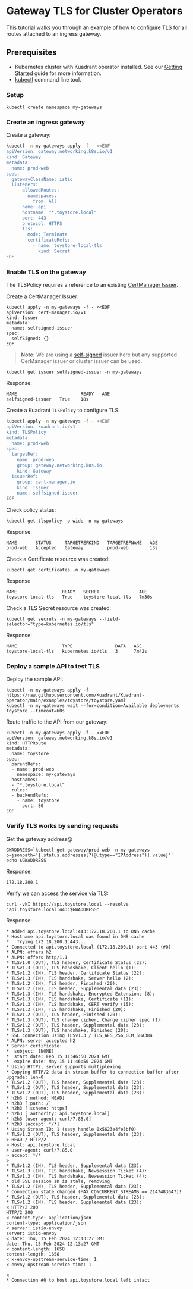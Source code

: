# Gateway TLS for Cluster Operators

This tutorial walks you through an example of how to configure TLS for all routes attached to an ingress gateway. 

## Prerequisites

- Kubernetes cluster with Kuadrant operator installed. See our [Getting Started](/1.2.x/getting-started) guide for more information.
- [kubectl](https://kubernetes.io/docs/tasks/tools/#kubectl) command line tool.

### Setup

```shell
kubectl create namespace my-gateways
```

### Create an ingress gateway

Create a gateway:

```sh
kubectl -n my-gateways apply -f - <<EOF
apiVersion: gateway.networking.k8s.io/v1
kind: Gateway
metadata:
  name: prod-web
spec:
  gatewayClassName: istio
  listeners:
    - allowedRoutes:
        namespaces:
          from: All
      name: api
      hostname: "*.toystore.local"
      port: 443
      protocol: HTTPS
      tls:
        mode: Terminate
        certificateRefs:
          - name: toystore-local-tls
            kind: Secret
EOF
```

### Enable TLS on the gateway

The TLSPolicy requires a reference to an existing [CertManager Issuer](https://cert-manager.io/docs/configuration/).

Create a CertManager Issuer:

```shell
kubectl apply -n my-gateways -f - <<EOF
apiVersion: cert-manager.io/v1
kind: Issuer
metadata:
  name: selfsigned-issuer
spec:
  selfSigned: {}
EOF
```

> **Note:** We are using a [self-signed](https://cert-manager.io/docs/configuration/selfsigned/) issuer here but any supported CerManager issuer or cluster issuer can be used.

```shell
kubectl get issuer selfsigned-issuer -n my-gateways
```

Response:

```shell
NAME                        READY   AGE
selfsigned-issuer   True    18s
```

Create a Kuadrant `TLSPolicy` to configure TLS:

```sh
kubectl apply -n my-gateways -f - <<EOF
apiVersion: kuadrant.io/v1
kind: TLSPolicy
metadata:
  name: prod-web
spec:
  targetRef:
    name: prod-web
    group: gateway.networking.k8s.io
    kind: Gateway
  issuerRef:
    group: cert-manager.io
    kind: Issuer
    name: selfsigned-issuer
EOF
```

Check policy status:

```shell
kubectl get tlspolicy -o wide -n my-gateways
```

Response:

```shell
NAME       STATUS     TARGETREFKIND   TARGETREFNAME   AGE
prod-web   Accepted   Gateway         prod-web        13s
```

Check a Certificate resource was created:

```shell
kubectl get certificates -n my-gateways
```

Response

```shell
NAME                 READY   SECRET               AGE
toystore-local-tls   True    toystore-local-tls   7m30s

```

Check a TLS Secret resource was created:

```shell
kubectl get secrets -n my-gateways --field-selector="type=kubernetes.io/tls"
```

Response:

```shell
NAME                 TYPE                DATA   AGE
toystore-local-tls   kubernetes.io/tls   3      7m42s
```

### Deploy a sample API to test TLS

Deploy the sample API:

```shell
kubectl -n my-gateways apply -f https://raw.githubusercontent.com/Kuadrant/Kuadrant-operator/main/examples/toystore/toystore.yaml
kubectl -n my-gateways wait --for=condition=Available deployments toystore --timeout=60s
```

Route traffic to the API from our gateway:

```shell
kubectl -n my-gateways apply -f - <<EOF
apiVersion: gateway.networking.k8s.io/v1
kind: HTTPRoute
metadata:
  name: toystore
spec:
  parentRefs:
  - name: prod-web
    namespace: my-gateways
  hostnames:
  - "*.toystore.local"
  rules:
  - backendRefs:
    - name: toystore
      port: 80
EOF
```

### Verify TLS works by sending requests

Get the gateway address@

```shell
GWADDRESS=`kubectl get gateway/prod-web -n my-gateways -o=jsonpath='{.status.addresses[?(@.type=="IPAddress")].value}'`
echo $GWADDRESS
```

Response:

```shell
172.18.200.1
```

Verify we can access the service via TLS:

```shell
curl -vkI https://api.toystore.local --resolve "api.toystore.local:443:$GWADDRESS"
```

Response:

```shell
* Added api.toystore.local:443:172.18.200.1 to DNS cache
* Hostname api.toystore.local was found in DNS cache
*   Trying 172.18.200.1:443...
* Connected to api.toystore.local (172.18.200.1) port 443 (#0)
* ALPN: offers h2
* ALPN: offers http/1.1
* TLSv1.0 (OUT), TLS header, Certificate Status (22):
* TLSv1.3 (OUT), TLS handshake, Client hello (1):
* TLSv1.2 (IN), TLS header, Certificate Status (22):
* TLSv1.3 (IN), TLS handshake, Server hello (2):
* TLSv1.2 (IN), TLS header, Finished (20):
* TLSv1.2 (IN), TLS header, Supplemental data (23):
* TLSv1.3 (IN), TLS handshake, Encrypted Extensions (8):
* TLSv1.3 (IN), TLS handshake, Certificate (11):
* TLSv1.3 (IN), TLS handshake, CERT verify (15):
* TLSv1.3 (IN), TLS handshake, Finished (20):
* TLSv1.2 (OUT), TLS header, Finished (20):
* TLSv1.3 (OUT), TLS change cipher, Change cipher spec (1):
* TLSv1.2 (OUT), TLS header, Supplemental data (23):
* TLSv1.3 (OUT), TLS handshake, Finished (20):
* SSL connection using TLSv1.3 / TLS_AES_256_GCM_SHA384
* ALPN: server accepted h2
* Server certificate:
*  subject: [NONE]
*  start date: Feb 15 11:46:50 2024 GMT
*  expire date: May 15 11:46:50 2024 GMT
* Using HTTP2, server supports multiplexing
* Copying HTTP/2 data in stream buffer to connection buffer after upgrade: len=0
* TLSv1.2 (OUT), TLS header, Supplemental data (23):
* TLSv1.2 (OUT), TLS header, Supplemental data (23):
* TLSv1.2 (OUT), TLS header, Supplemental data (23):
* h2h3 [:method: HEAD]
* h2h3 [:path: /]
* h2h3 [:scheme: https]
* h2h3 [:authority: api.toystore.local]
* h2h3 [user-agent: curl/7.85.0]
* h2h3 [accept: */*]
* Using Stream ID: 1 (easy handle 0x5623e4fe5bf0)
* TLSv1.2 (OUT), TLS header, Supplemental data (23):
> HEAD / HTTP/2
> Host: api.toystore.local
> user-agent: curl/7.85.0
> accept: */*
>
* TLSv1.2 (IN), TLS header, Supplemental data (23):
* TLSv1.3 (IN), TLS handshake, Newsession Ticket (4):
* TLSv1.3 (IN), TLS handshake, Newsession Ticket (4):
* old SSL session ID is stale, removing
* TLSv1.2 (IN), TLS header, Supplemental data (23):
* Connection state changed (MAX_CONCURRENT_STREAMS == 2147483647)!
* TLSv1.2 (OUT), TLS header, Supplemental data (23):
* TLSv1.2 (IN), TLS header, Supplemental data (23):
< HTTP/2 200
HTTP/2 200
< content-type: application/json
content-type: application/json
< server: istio-envoy
server: istio-envoy
< date: Thu, 15 Feb 2024 12:13:27 GMT
date: Thu, 15 Feb 2024 12:13:27 GMT
< content-length: 1658
content-length: 1658
< x-envoy-upstream-service-time: 1
x-envoy-upstream-service-time: 1

<
* Connection #0 to host api.toystore.local left intact
```
